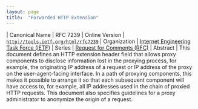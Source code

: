 ```yaml
---
layout: page
title:  "Forwarded HTTP Extension"
---
```


| Canonical Name | RFC 7239
| Online Version | [`http://tools.ietf.org/html/rfc7239`](http://tools.ietf.org/html/rfc7239)
| Organization | [Internet Engineering Task Force (IETF)](..)
| Series | [Request for Comments (RFC)](.)
| Abstract | This document defines an HTTP extension header field that allows proxy components to disclose information lost in the proxying process, for example, the originating IP address of a request or IP address of the proxy on the user-agent-facing interface. In a path of proxying components, this makes it possible to arrange it so that each subsequent component will have access to, for example, all IP addresses used in the chain of proxied HTTP requests. This document also specifies guidelines for a proxy administrator to anonymize the origin of a request.